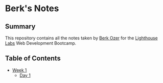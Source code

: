 # Berk's Notes

## Summary 
This repository contains all the notes taken by [Berk Ozer](https://github.com/berk-ozer) for the [Lighthouse Labs](https://www.lighthouselabs.ca/) Web Development Bootcamp.

## Table of Contents

* [Week 1](/Week_1)
  * [Day 1](/Week_1/Day_1)
